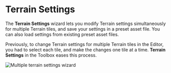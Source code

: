 # Terrain Settings

The **Terrain Settings** wizard lets you modify Terrain settings simultaneously for multiple Terrain tiles, and save your settings in a preset asset file. You can also load settings from existing preset asset files.

Previously, to change Terrain settings for multiple Terrain tiles in the Editor, you had to select each tile, and make the changes one tile at a time. **Terrain Settings** in the Toolbox eases this process.

![Multiple terrain settings wizard](images/4-20-toolbox-settings-01.png)
